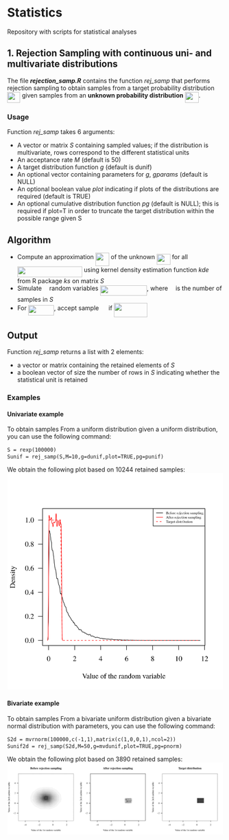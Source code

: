 # Statistics
Repository with scripts for statistical analyses

## 1. Rejection Sampling with continuous uni- and multivariate distributions
The file ***rejection_samp.R*** contains the function *rej_samp* that performs rejection sampling to obtain samples from a target probability distribution <img src="https://rawgit.com/nalcala/Statistics/svgs/svgs/ffcbbb391bc04da2d07f7aef493d3e2a.svg?invert_in_darkmode" align=middle width=30.4986pt height=24.56553pt/> given samples from an **unknown probability distribution** <img src="https://rawgit.com/nalcala/Statistics/svgs/svgs/7997339883ac20f551e7f35efff0a2b9.svg?invert_in_darkmode" align=middle width=31.88493pt height=24.56553pt/>.

### Usage
Function *rej_samp* takes 6 arguments:
- A vector or matrix *S* containing sampled values; if the distribution is multivariate, rows correspond to the different statistical units
- An acceptance rate *M* (default is 50)
- A target distribution function *g* (default is dunif)
- An optional vector containing parameters for *g*, *gparams* (default is NULL)
- An optional boolean value *plot* indicating if plots of the distributions are required (default is TRUE)
- An optional cumulative distribution function *pg* (default is NULL); this is required if plot=T in order to truncate the target distribution within the possible range given S

## Algorithm
- Compute an approximation <img src="https://rawgit.com/nalcala/Statistics/svgs/svgs/1be415bedf77d1dc80452b7e1a1146b7.svg?invert_in_darkmode" align=middle width=31.91496pt height=30.55107pt/> of the unknown <img src="https://rawgit.com/nalcala/Statistics/svgs/svgs/7997339883ac20f551e7f35efff0a2b9.svg?invert_in_darkmode" align=middle width=31.88493pt height=24.56553pt/> for all <img src="https://rawgit.com/nalcala/Statistics/svgs/svgs/84b486d65e13978df1d1b6c83dcf8a5f.svg?invert_in_darkmode" align=middle width=151.243125pt height=24.56553pt/> using kernel density estimation function *kde* from R package *ks* on matrix *S*
- Simulate <img src="https://rawgit.com/nalcala/Statistics/svgs/svgs/55a049b8f161ae7cfeb0197d75aff967.svg?invert_in_darkmode" align=middle width=9.83004pt height=14.10255pt/> random variables <img src="https://rawgit.com/nalcala/Statistics/svgs/svgs/6ae1541cfde0c15f774b74000002b149.svg?invert_in_darkmode" align=middle width=109.4808pt height=24.56553pt/>, where <img src="https://rawgit.com/nalcala/Statistics/svgs/svgs/55a049b8f161ae7cfeb0197d75aff967.svg?invert_in_darkmode" align=middle width=9.83004pt height=14.10255pt/> is the number of samples in *S*
- For <img src="https://rawgit.com/nalcala/Statistics/svgs/svgs/5059c0687b56e424dbd5e2100470ae5c.svg?invert_in_darkmode" align=middle width=60.09795pt height=24.56553pt/>, accept sample <img src="https://rawgit.com/nalcala/Statistics/svgs/svgs/d28140eda2d12e24b434e011b930fa23.svg?invert_in_darkmode" align=middle width=14.67576pt height=22.38192pt/> if <img src="https://rawgit.com/nalcala/Statistics/svgs/svgs/220786d97e0082c8ae481c53d70261f4.svg?invert_in_darkmode" align=middle width=78.24036pt height=33.14091pt/>


## Output
Function *rej_samp* returns a list with 2 elements:
- a vector or matrix containing the retained elements of *S*
- a boolean vector of size the number of rows in *S* indicating whether the statistical unit is retained

### Examples
#### Univariate example
To obtain samples From a uniform distribution given a uniform distribution, you can use the following command:
```
S = rexp(100000)
Sunif = rej_samp(S,M=10,g=dunif,plot=TRUE,pg=punif)
```
We obtain the following plot based on 10244 retained samples:
![Rejection sampling example](Example_exp2unif.png?raw=true "1D rejection sampling example")

#### Bivariate example
To obtain samples From a bivariate uniform distribution given a bivariate normal distribution with parameters, you can use the following command:
```
S2d = mvrnorm(100000,c(-1,1),matrix(c(1,0,0,1),ncol=2))
Sunif2d = rej_samp(S2d,M=50,g=mvdunif,plot=TRUE,pg=pnorm)
```

We obtain the following plot based on 3890 retained samples:
![Rejection sampling example](Example_mvnorm2mvunif.png?raw=true "2D rejection sampling example")

